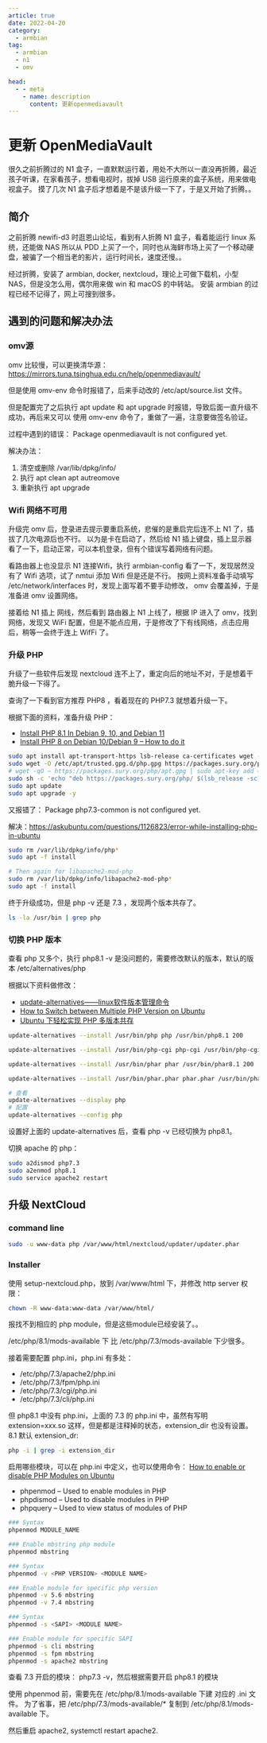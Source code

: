 ```yaml
---
article: true
date: 2022-04-20
category:
  - armbian
tag:
  - armbian
  - n1
  - omv

head:
  - - meta
    - name: description
      content: 更新openmediavault
---
```


# 更新 OpenMediaVault

很久之前折腾过的 N1 盒子，一直默默运行着，用处不大所以一直没再折腾，最近孩子听课，在家看孩子，想看电视时，拔掉 USB 运行原来的盒子系统，用来做电视盒子。
摸了几次 N1 盒子后才想着是不是该升级一下了，于是又开始了折腾。。

## 简介

之前折腾 newifi-d3 时逛恩山论坛，看到有人折腾 N1 盒子，看着能运行 linux 系统，还能做 NAS 所以从 PDD 上买了一个，同时也从海鲜市场上买了一个移动硬盘，被骗了一个相当老的影片，运行时间长，速度还慢。。

经过折腾，安装了 armbian, docker, nextcloud，理论上可做下载机，小型 NAS，但是没怎么用，偶尔用来做 win 和 macOS 的中转站。
安装 armbian 的过程已经不记得了，网上可搜到很多。

## 遇到的问题和解决办法

### omv源

omv 比较慢，可以更换清华源：<https://mirrors.tuna.tsinghua.edu.cn/help/openmediavault/>

但是使用 omv-env 命令时报错了，后来手动改的 /etc/apt/source.list 文件。

但是配置完了之后执行 apt update 和 apt upgrade 时报错，导致后面一直升级不成功，再后来又可以 使用 omv-env 命令了，重做了一遍，注意要做签名验证。

过程中遇到的错误： Package openmediavault is not configured yet.

解决办法：

1. 清空或删除 /var/lib/dpkg/info/
2. 执行 apt clean apt autreomove
3. 重新执行 apt upgrade

### Wifi 网络不可用

升级完 omv 后，登录进去提示要重启系统，悲催的是重启完后连不上 N1 了，插拔了几次电源后也不行。
以为是卡在启动了，然后给 N1 插上键盘，插上显示器看了一下，启动正常，可以本机登录，但有个错误写着网络有问题。

看路由器上也没显示 N1 连接Wifi，执行 armbian-config 看了一下，发现居然没有了 Wifi 选项，试了 nmtui 添加 Wifi 但是还是不行。
按网上资料准备手动填写 /etc/network/interfaces 时，发现上面写着不要手动修改， omv 会覆盖掉，于是准备进 omv 设置网络。

接着给 N1 插上 网线，然后看到 路由器上 N1 上线了，根据 IP 进入了 omv，找到 网络，发现又 WiFi 配置，但是不能点应用，于是修改了下有线网络，点击应用后，稍等一会终于连上 WifFi 了。

### 升级 PHP

升级了一些软件后发现 nextcloud 连不上了，重定向后的地址不对，于是想着干脆升级一下得了。

查询了一下看到官方推荐 PHP8 ，看着现在的 PHP7.3 就想着升级一下。

根据下面的资料，准备升级 PHP：

- [Install PHP 8.1 In Debian 9, 10, and Debian 11](https://www.linuxandubuntu.com/home/install-php-8-1-in-debian-9-10-and-debian-11)
- [Install PHP 8 on Debian 10/Debian 9 – How to do it](https://bobcares.com/blog/install-php-8-on-debian-10/)

```bash
sudo apt install apt-transport-https lsb-release ca-certificates wget -y
sudo wget -O /etc/apt/trusted.gpg.d/php.gpg https://packages.sury.org/php/apt.gpg
# wget -qO – https://packages.sury.org/php/apt.gpg | sudo apt-key add –
sudo sh -c 'echo "deb https://packages.sury.org/php/ $(lsb_release -sc) main" > /etc/apt/sources.list.d/php.list'
sudo apt update
sudo apt upgrade -y
```

又报错了： Package php7.3-common is not configured yet.

解决：<https://askubuntu.com/questions/1126823/error-while-installing-php-in-ubuntu>

```bash
sudo rm /var/lib/dpkg/info/php*
sudo apt -f install

# Then again for libapache2-mod-php
sudo rm /var/lib/dpkg/info/libapache2-mod-php*
sudo apt -f install
```

终于升级成功，但是 php -v 还是 7.3 ，发现两个版本共存了。

```bash
ls -la /usr/bin | grep php
```

### 切换 PHP 版本

查看 php 又多个，执行 php8.1 -v 是没问题的，需要修改默认的版本，默认的版本 /etc/alternatives/php

根据以下资料做修改：

- [update-alternatives——linux软件版本管理命令](https://cloud.tencent.com/developer/article/1532283)
- [How to Switch between Multiple PHP Version on Ubuntu](https://tecadmin.net/switch-between-multiple-php-version-on-ubuntu/)
- [Ubuntu 下轻松实现 PHP 多版本共存](https://www.mf8.biz/ubuntu-multip-php/)

```bash
update-alternatives --install /usr/bin/php php /usr/bin/php8.1 200

update-alternatives --install /usr/bin/php-cgi php-cgi /usr/bin/php-cgi8.1 200

update-alternatives --install /usr/bin/phar phar /usr/bin/phar8.1 200

update-alternatives --install /usr/bin/phar.phar phar.phar /usr/bin/phar8.1.phar 200

# 查看
update-alternatives --display php
# 配置
update-alternatives --config php
```

设置好上面的 update-alternatives 后，查看 php -v 已经切换为 php8.1。

切换 apache 的 php：

```bash
sudo a2dismod php7.3
sudo a2enmod php8.1
sudo service apache2 restart
```

## 升级 NextCloud

### command line

```bash
sudo -u www-data php /var/www/html/nextcloud/updater/updater.phar
```

### Installer

使用 setup-nextcloud.php，放到 /var/www/html 下，并修改 http server 权限：

```bash
chown -R www-data:www-data /var/www/html/
```

报找不到相应的 php module，但是这些module已经安装了。。

/etc/php/8.1/mods-available 下 比 /etc/php/7.3/mods-available 下少很多。

接着需要配置 php.ini，php.ini 有多处：

- /etc/php/7.3/apache2/php.ini
- /etc/php/7.3/fpm/php.ini
- /etc/php/7.3/cgi/php.ini
- /etc/php/7.3/cli/php.ini

但 php8.1 中没有 php.ini，上面的 7.3 的 php.ini 中，虽然有写明 extension=xxx.so 这样，但是都是注释掉的状态，extension_dir 也没有设置。
8.1 默认 extension_dr:

```bash
php -i | grep -i extension_dir
```

启用哪些模块，可以在 php.ini 中定义，也可以使用命令： [How to enable or disable PHP Modules on Ubuntu](https://tecadmin.net/enable-disable-php-modules-ubuntu/)

- phpenmod – Used to enable modules in PHP
- phpdismod – Used to disable modules in PHP
- phpquery – Used to view status of modules of PHP

```bash
### Syntax
phpenmod MODULE_NAME

### Enable mbstring php module
phpenmod mbstring

### Syntax
phpenmod -v <PHP VERSION> <MODULE NAME>

### Enable module for specific php version
phpenmod -v 5.6 mbstring
phpenmod -v 7.4 mbstring

### Syntax
phpenmod -s <SAPI> <MODULE NAME>

### Enable module for specific SAPI
phpenmod -s cli mbstring
phpenmod -s fpm mbstring
phpenmod -s apache2 mbstring
```

查看 7.3 开启的模块： php7.3 -v，然后根据需要开启 php8.1 的模块

使用 phpenmod 前，需要先在 /etc/php/8.1/mods-available 下建 对应的 .ini 文件。
为了省事，把 /etc/php/7.3/mods-available/* 复制到 /etc/php/8.1/mods-available 下。

然后重启 apache2, systemctl restart apache2.
